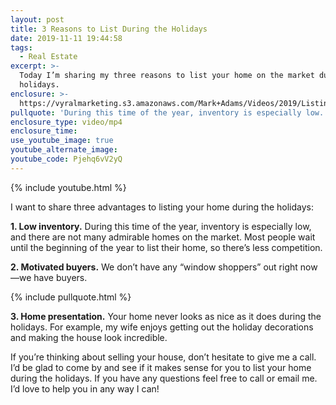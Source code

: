 ```yaml
---
layout: post
title: 3 Reasons to List During the Holidays
date: 2019-11-11 19:44:58
tags:
  - Real Estate
excerpt: >-
  Today I’m sharing my three reasons to list your home on the market during the
  holidays.
enclosure: >-
  https://vyralmarketing.s3.amazonaws.com/Mark+Adams/Videos/2019/Listing+During+the+Holidays.mp4
pullquote: 'During this time of the year, inventory is especially low.'
enclosure_type: video/mp4
enclosure_time:
use_youtube_image: true
youtube_alternate_image:
youtube_code: Pjehq6vV2yQ
---
```


{% include youtube.html %}

I want to share three advantages to listing your home during the holidays:

**1\. Low inventory.** During this time of the year, inventory is especially low, and there are not many admirable homes on the market. Most people wait until the beginning of the year to list their home, so there’s less competition.&nbsp;

**2\. Motivated buyers.** We don’t have any “window shoppers” out right now—we have buyers.

{% include pullquote.html %}

**3\. Home presentation.** Your home never looks as nice as it does during the holidays. For example, my wife enjoys getting out the holiday decorations and making the house look incredible.

If you’re thinking about selling your house, don’t hesitate to give me a call. I’d be glad to come by and see if it makes sense for you to list your home during the holidays. If you have any questions feel free to call or email me. I’d love to help you in any way I can\!<br>&nbsp;

&nbsp;